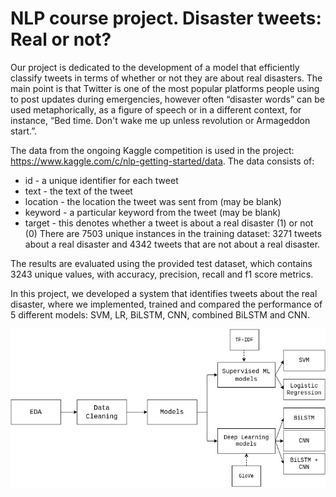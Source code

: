 # NLP course project. Disaster tweets: Real or not? 

Our project is dedicated to the development of a model that efficiently classify tweets in terms of whether or not they are about real disasters. The main point is that Twitter is one of the most popular platforms people using to post updates during emergencies, however often “disaster words” can be used metaphorically, as a figure of speech or in a different context, for instance, “Bed time. Don't wake me up unless revolution or Armageddon start.”.

The data from the ongoing Kaggle competition is used in the project:
https://www.kaggle.com/c/nlp-getting-started/data. 
The data consists of:
- id - a unique identifier for each tweet
- text - the text of the tweet
- location - the location the tweet was sent from (may be blank)
- keyword - a particular keyword from the tweet (may be blank)
- target - this denotes whether a tweet is about a real disaster (1) or not (0)
There are 7503 unique instances in the training dataset: 3271 tweets about a real disaster and 4342 tweets that are not about a real disaster.

The results are evaluated using the provided test dataset, which contains 3243 unique values, with accuracy, precision, recall and f1 score metrics.

In this project, we developed a system that identifies tweets about the real disaster, where we implemented, trained and compared the performance of 5 different models: SVM, LR, BiLSTM, CNN,  combined BiLSTM and CNN.

![system](system.jpg)
